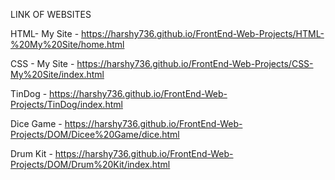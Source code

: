 LINK OF WEBSITES

HTML- My Site - https://harshy736.github.io/FrontEnd-Web-Projects/HTML-%20My%20Site/home.html

CSS - My Site - https://harshy736.github.io/FrontEnd-Web-Projects/CSS-My%20Site/index.html

TinDog -  https://harshy736.github.io/FrontEnd-Web-Projects/TinDog/index.html

Dice Game - https://harshy736.github.io/FrontEnd-Web-Projects/DOM/Dicee%20Game/dice.html

Drum Kit - https://harshy736.github.io/FrontEnd-Web-Projects/DOM/Drum%20Kit/index.html
